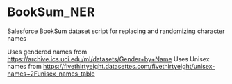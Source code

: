 # BookSum_NER
Salesforce BookSum dataset script for replacing and randomizing character names

Uses gendered names from https://archive.ics.uci.edu/ml/datasets/Gender+by+Name
Uses Unisex names from https://fivethirtyeight.datasettes.com/fivethirtyeight/unisex-names~2Funisex_names_table
